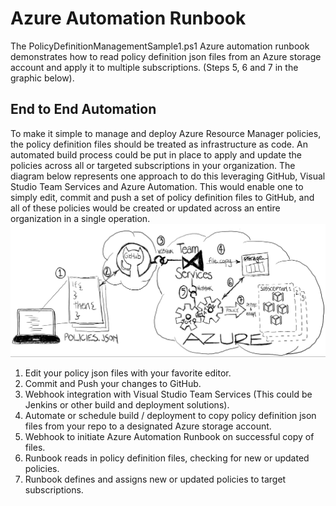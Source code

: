# Azure Automation Runbook
The PolicyDefinitionManagementSample1.ps1 Azure automation runbook demonstrates how to read policy definition json files from an Azure storage account and apply it to multiple subscriptions. (Steps 5, 6 and 7 in the graphic below).
## End to End Automation
To make it simple to manage and deploy Azure Resource Manager policies, the policy definition files should be treated as infrastructure as code. An automated build process could be put in place to apply and update the policies across all or targeted subscriptions in your organization. The diagram below represents one approach to do this leveraging GitHub, Visual Studio Team Services and Azure Automation. This would enable one to simply edit, commit and push a set of policy definition files to GitHub, and all of these policies would be created or updated across an entire organization in a single operation.
![Automation Pipeline](https://github.com/karlkuhnhausen/media/blob/master/azure-scaffold/Pipeline-Architecture.png?raw=true)

1. Edit your policy json files with your favorite editor.
2. Commit and Push your changes to GitHub.
3. Webhook integration with Visual Studio Team Services (This could be Jenkins or other build and deployment solutions).
4. Automate or schedule build / deployment to copy policy definition json files from your repo to a designated Azure storage account.
5. Webhook to initiate Azure Automation Runbook on successful copy of files.
6. Runbook reads in policy definition files, checking for new or updated policies.
7. Runbook defines and assigns new or updated policies to target subscriptions.

